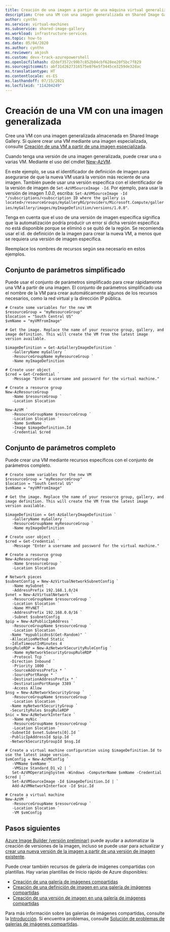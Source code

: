 ```yaml
---
title: Creación de una imagen a partir de una máquina virtual generalizada
description: Cree una VM con una imagen generalizada en Shared Image Gallery.
author: cynthn
ms.service: virtual-machines
ms.subservice: shared-image-gallery
ms.workload: infrastructure-services
ms.topic: how-to
ms.date: 05/04/2020
ms.author: cynthn
ms.reviewer: akjosh
ms.custom: devx-track-azurepowershell
ms.openlocfilehash: d2def3572c99b7c852b04cbf628ee20f5bc7f829
ms.sourcegitcommit: abf31d2627316575e076e5f3445ce3259de32dac
ms.translationtype: HT
ms.contentlocale: es-ES
ms.lasthandoff: 07/15/2021
ms.locfileid: "114204249"
---
```

# <a name="create-a-vm-using-a-generalized-image"></a>Creación de una VM con una imagen generalizada 

Cree una VM con una imagen generalizada almacenada en Shared Image Gallery. Si quiere crear una VM mediante una imagen especializada, consulte [Creación de una VM a partir de una imagen especializada](vm-specialized-image-version-powershell.md).

Cuando tenga una versión de una imagen generalizada, puede crear una o varias VM. Mediante el uso del cmdlet [New-AzVM](/powershell/module/az.compute/new-azvm). 

En este ejemplo, se usa el identificador de definición de imagen para asegurarse de que la nueva VM usará la versión más reciente de una imagen. También puede usar una versión específica con el identificador de la versión de imagen de `Set-AzVMSourceImage -Id`. Por ejemplo, para usar la versión de imagen *1.0.0*, escriba: `Set-AzVMSourceImage -Id "/subscriptions/<subscription ID where the gallery is located>/resourceGroups/myGalleryRG/providers/Microsoft.Compute/galleries/myGallery/images/myImageDefinition/versions/1.0.0"`. 

Tenga en cuenta que el uso de una versión de imagen específica significa que la automatización podría producir un error si dicha versión específica no está disponible porque se eliminó o se quitó de la región. Se recomienda usar el id. de definición de la imagen para crear la nueva VM, a menos que se requiera una versión de imagen específica.

Reemplace los nombres de recursos según sea necesario en estos ejemplos. 

## <a name="simplified-parameter-set"></a>Conjunto de parámetros simplificado

Puede usar el conjunto de parámetros simplificado para crear rápidamente una VM a partir de una imagen. El conjunto de parámetros simplificado usa el nombre de la VM para crear automáticamente algunos de los recursos necesarios, como la red virtual y la dirección IP pública. 

```azurepowershell-interactive
# Create some variables for the new VM 
$resourceGroup = "myResourceGroup"
$location = "South Central US"
$vmName = "myVMfromImage"

# Get the image. Replace the name of your resource group, gallery, and image definition. This will create the VM from the latest image version available.

$imageDefinition = Get-AzGalleryImageDefinition `
   -GalleryName myGallery `
   -ResourceGroupName myResourceGroup `
   -Name myImageDefinition

# Create user object
$cred = Get-Credential `
   -Message "Enter a username and password for the virtual machine."

# Create a resource group
New-AzResourceGroup `
   -Name $resourceGroup `
   -Location $location

New-AzVM `
   -ResourceGroupName $resourceGroup `
   -Location $location `
   -Name $vmName `
   -Image $imageDefinition.Id
   -Credential $cred
```



## <a name="full-parameter-set"></a>Conjunto de parámetros completo

Puede crear una VM mediante recursos específicos con el conjunto de parámetros completo.

```azurepowershell-interactive
# Create some variables for the new VM 
$resourceGroup = "myResourceGroup"
$location = "South Central US"
$vmName = "myVMfromImage"

# Get the image. Replace the name of your resource group, gallery, and image definition. This will create the VM from the latest image version available.

$imageDefinition = Get-AzGalleryImageDefinition `
   -GalleryName myGallery `
   -ResourceGroupName myResourceGroup `
   -Name myImageDefinition

# Create user object
$cred = Get-Credential `
   -Message "Enter a username and password for the virtual machine."

# Create a resource group
New-AzResourceGroup `
   -Name $resourceGroup `
   -Location $location

# Network pieces
$subnetConfig = New-AzVirtualNetworkSubnetConfig `
   -Name mySubnet `
   -AddressPrefix 192.168.1.0/24
$vnet = New-AzVirtualNetwork `
   -ResourceGroupName $resourceGroup `
   -Location $location `
   -Name MYvNET `
   -AddressPrefix 192.168.0.0/16 `
   -Subnet $subnetConfig
$pip = New-AzPublicIpAddress `
   -ResourceGroupName $resourceGroup `
   -Location $location `
  -Name "mypublicdns$(Get-Random)" `
  -AllocationMethod Static `
  -IdleTimeoutInMinutes 4
$nsgRuleRDP = New-AzNetworkSecurityRuleConfig `
   -Name myNetworkSecurityGroupRuleRDP  `
   -Protocol Tcp `
  -Direction Inbound `
   -Priority 1000 `
   -SourceAddressPrefix * `
   -SourcePortRange * `
   -DestinationAddressPrefix * `
   -DestinationPortRange 3389 `
   -Access Allow
$nsg = New-AzNetworkSecurityGroup `
   -ResourceGroupName $resourceGroup `
   -Location $location `
  -Name myNetworkSecurityGroup `
  -SecurityRules $nsgRuleRDP
$nic = New-AzNetworkInterface `
   -Name myNic `
   -ResourceGroupName $resourceGroup `
   -Location $location `
  -SubnetId $vnet.Subnets[0].Id `
  -PublicIpAddressId $pip.Id `
  -NetworkSecurityGroupId $nsg.Id

# Create a virtual machine configuration using $imageDefinition.Id to use the latest image version.
$vmConfig = New-AzVMConfig `
   -VMName $vmName `
   -VMSize Standard_D1_v2 | `
   Set-AzVMOperatingSystem -Windows -ComputerName $vmName -Credential $cred | `
   Set-AzVMSourceImage -Id $imageDefinition.Id | `
   Add-AzVMNetworkInterface -Id $nic.Id

# Create a virtual machine
New-AzVM `
   -ResourceGroupName $resourceGroup `
   -Location $location `
   -VM $vmConfig
```


## <a name="next-steps"></a>Pasos siguientes
[Azure Image Builder (versión preliminar)](./image-builder-overview.md) puede ayudar a automatizar la creación de versiones de la imagen, incluso se puede usar para actualizar y [crear una nueva versión de la imagen a partir de una versión de imagen existente](./windows/image-builder-gallery-update-image-version.md). 

Puede crear también recursos de galería de imágenes compartidas con plantillas. Hay varias plantillas de Inicio rápido de Azure disponibles: 

- [Creación de una galería de imágenes compartidas](https://azure.microsoft.com/resources/templates/sig-create/)
- [Creación de una definición de imagen en una galería de imágenes compartidas](https://azure.microsoft.com/resources/templates/sig-image-definition-create/)
- [Creación de una versión de imagen en una galería de imágenes compartidas](https://azure.microsoft.com/resources/templates/sig-image-version-create/)

Para más información sobre las galerías de imágenes compartidas, consulte la [Introducción](./shared-image-galleries.md). Si encuentra problemas, consulte [Solución de problemas de galerías de imágenes compartidas](troubleshooting-shared-images.md).
